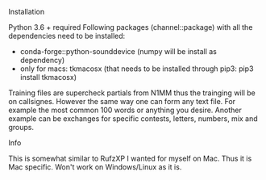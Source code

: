 Installation

Python 3.6 + required
Following packages (channel::package) with all the dependencies need to be installed:
* conda-forge::python-sounddevice (numpy will be install as dependency)
* only for macs: tkmacosx (that needs to be installed through pip3: pip3 install tkmacosx)

Training files are supercheck partials from N1MM thus the trainging will be on callsignes. However the same way one can form any text file. For example the most common 100 words or anything you desire. Another example can be exchanges for specific contests, letters, numbers, mix and groups. 

Info

This is somewhat similar to RufzXP I wanted for myself on Mac. Thus it is Mac specific. Won't work on Windows/Linux as it is.
